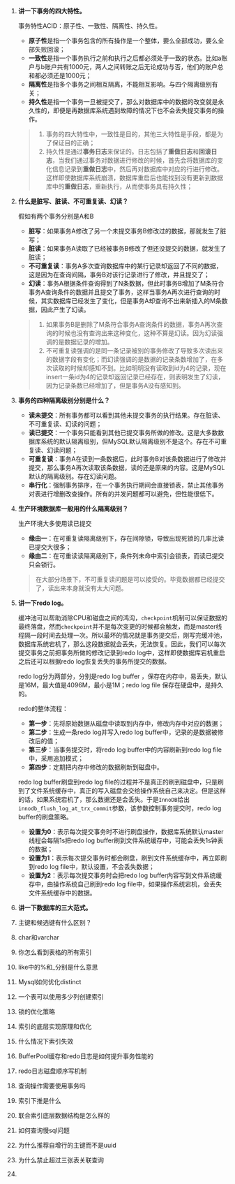 1. **讲一下事务的四大特性。**

   事务特性ACID：原子性、一致性、隔离性、持久性。

   - **原子性**是指一个事务包含的所有操作是一个整体，要么全部成功，要么全部失败回滚；
   - **一致性**是指一个事务执行之前和执行之后都必须处于一致的状态。比如a账户与b账户共有1000元，两人之间转账之后无论成功与否，他们的账户总和都必须还是1000元；
   - **隔离性**是指多个事务之间相互隔离，不能相互影响。与四个隔离级别有关；
   - **持久性**是指一个事务一旦被提交了，那么对数据库中的数据的改变就是永久性的，即便是再数据库系统遇到故障的情况下也不会丢失提交事务的操作。

   > 1. 事务的四大特性中，一致性是目的，其他三大特性是手段，都是为了保证目的正确；
   > 2. 持久性是通过**事务日志**来保证的。日志包括了**重做日志**和**回滚日志**，当我们通过事务对数据进行修改的时候，首先会将数据库的变化信息记录到**重做日志**中，然后再对数据库中对应的行进行修改。这样即使数据库系统崩溃，数据库重启后也能找到没有更新到数据库中的**重做日志**，重新执行，从而使事务具有持久性；

2. **什么是脏写、脏读、不可重复读、幻读？**

   假如有两个事务分别是A和B

   - **脏写**：如果事务A修改了另一个未提交事务B修改过的数据，那就发生了脏写；
   - **脏读**：如果事务A读取了已经被事务B修改了但还没提交的数据，就发生了脏读；
   - **不可重复读**：事务A多次查询数据库中的某行记录却返回了不同的数据，这是因为在查询间隔，事务B对该行记录进行了修改，并且提交了；
   - **幻读**：事务A根据条件查询得到了N条数据，但此时事务B增加了M条符合事务A查询条件的数据并且提交了事务，这样当事务A再次进行查询的时候，其实数据库已经发生了变化，但是事务A却查询不出来新插入的M条数据，因此产生了幻读。

   > 1. 如果事务B是删除了M条符合事务A查询条件的数据，事务A再次查询的时候也没有查询出来这种变化，这种不算是幻读。因为幻读强调的是数据记录的增加。
   > 2. 不可重复读强调的是同一条记录被别的事务修改了导致多次读出来的数据字段有变化；而幻读强调的是数据的记录条数增加了，在多次读取的时候却感知不到。比如明明没有读取到id为4的记录，现在insert一条id为4的记录却返回记录已经存在，则表明发生了幻读，因为记录条数已经增加了，但是事务A没有感知到。

3. **事务的四种隔离级别分别是什么？**

   - **读未提交**：所有事务都可以看到其他未提交事务的执行结果。存在脏读、不可重复读、幻读的问题；
   - **读已提交**：一个事务只能看到其他已提交事务所做的修改。这是大多数数据库系统的默认隔离级别，但MySQL默认隔离级别不是这个。存在不可重复读、幻读问题；
   - **可重复读**：事务A在读到一条数据后，此时事务B对该条数据进行了修改并提交，那么事务A再次读取该条数据，读的还是原来的内容。这是MySQL默认的隔离级别。存在幻读问题。
   - **串行化**：强制事务排序，在一个事务执行期间会直接锁表，禁止其他事务对表进行增删改查操作。所有的并发问题都可以避免，但性能很低下。

4. **生产环境数据库一般用的什么隔离级别？**

   生产环境大多使用读已提交

   - **缘由一**：在可重复读隔离级别下，存在间隙锁，导致出现死锁的几率比读已提交大很多；
   - **缘由二**：在可重读读隔离级别下，条件列未命中索引会锁表，而读已提交只会锁行。

   > 在大部分场景下，不可重复读问题是可以接受的。毕竟数据都已经提交了，读出来本身就没有太大问题。

5. **讲一下redo log。**

   缓冲池可以帮助消除CPU和磁盘之间的鸿沟，`checkpoint`机制可以保证数据的最终落盘，然而`checkpoint`并不是每次变更的时候都会触发，而是master线程隔一段时间去处理一次。所以最坏的情况就是事务提交后，刚写完缓冲池，数据库系统宕机了，那么这段数据就会丢失，无法恢复。因此，我们可以每次提交事务之前把事务所做的修改记录到redo log中，这样即使数据库宕机重启之后还可以根据redo log恢复丢失的事务所提交的数据。

   redo log分为两部分，分别是redo log buffer ，保存在内存中，易丢失，默认是16M，最大值是4096M，最小是1M；redo log file 保存在硬盘中，是持久的。

   redo的整体流程：

   - **第一步**：先将原始数据从磁盘中读取到内存中，修改内存中对应的数据；
   - **第二步**：生成一条redo log并写入redo log buffer中，记录的是数据被修改后的值；
   - **第三步**：当事务提交时，将redo log buffer中的内容刷新到redo log file中，采用追加模式；
   - **第四步**：定期把内存中修改的数据刷新到磁盘中。

   redo log buffer刷盘到redo log file的过程并不是真正的刷到磁盘中，只是刷到了文件系统缓存中，真正的写入磁盘会交给操作系统自己来决定。但是这样的话，如果系统宕机了，那么数据还是会丢失。于是`InnoDB`给出`innodb_flush_log_at_trx_commit`参数，该参数控制事务提交时，redo log buffer的刷盘策略。

   - **设置为0**：表示每次提交事务时不进行刷盘操作，数据库系统默认master线程会每隔1s把redo log buffer刷到文件系统缓存中，可能会丢失1s钟表的数据；
   - **设置为1**：表示每次提交事务时都会刷盘，刷到文件系统缓存中，再立即刷到redo log file中，默认设置，不会丢失数据；
   - **设置为2**：表示每次提交事务时会把redo log buffer内容写到文件系统缓存中，由操作系统自己刷到redo log file中，如果操作系统宕机，会丢失文件系统缓存中的数据。

6. **讲一下数据库的三大范式。**

7. 主键和候选键有什么区别？

8. char和varchar

9. 你怎么看到表格的所有索引

10. like中的%和_分别是什么意思

11. Mysql如何优化distinct

12. 一个表可以使用多少列创建索引

13. 锁的优化策略

14. 索引的底层实现原理和优化

15. 什么情况下索引失效

16. BufferPool缓存和redo日志是如何提升事务性能的

17. redo日志磁盘顺序写机制

18. 查询操作需要使用事务吗

19. 索引下推是什么

20. 联合索引底层数据结构是怎么样的

21. 如何查询慢sql问题

22. 为什么推荐自增行的主键而不是uuid

23. 为什么禁止超过三张表关联查询

24. 

    